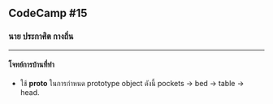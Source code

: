 ## CodeCamp #15

### นาย ประกาศิต กางถิ่น

---

#### โจทย์การบ้านที่ทำ

- ใช้ **proto** ในการกำหนด prototype object ดังนี้ pockets → bed → table → head.
